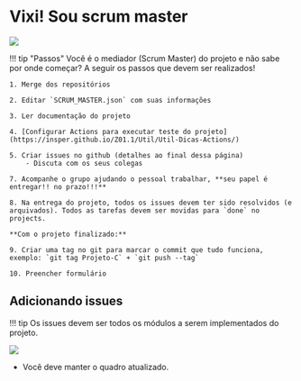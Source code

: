 # Vixi! Sou scrum master

[![](https://imgs.xkcd.com/comics/estimating_time.png)](https://xkcd.com/1658/)

!!! tip "Passos"
    Você é o mediador (Scrum Master) do projeto e não sabe por onde começar? A seguir os passos que devem ser realizados!

    1. Merge dos repositórios

    2. Editar `SCRUM_MASTER.json` com suas informações

    3. Ler documentação do projeto

    4. [Configurar Actions para executar teste do projeto](https://insper.github.io/Z01.1/Util/Util-Dicas-Actions/)

    5. Criar issues no github (detalhes ao final dessa página)
        - Discuta com os seus colegas

    7. Acompanhe o grupo ajudando o pessoal trabalhar, **seu papel é entregar!! no prazo!!!** 

    8. Na entrega do projeto, todos os issues devem ter sido resolvidos (e arquivados). Todos as tarefas devem ser movidas para `done` no projects.

    **Com o projeto finalizado:**

    9. Criar uma tag no git para marcar o commit que tudo funciona, exemplo: `git tag Projeto-C` + `git push --tag`

    10. Preencher formulário

<!--
## Criar project no github

- Criando um project no github

![](figs/LogiComb/C-2-project.gif)
-->

## Adicionando issues

!!! tip
    Os issues devem ser todos os módulos a serem implementados do projeto.

![](../figs/LogiComb/C-3-issues.gif)

- Você deve manter o quadro atualizado.




